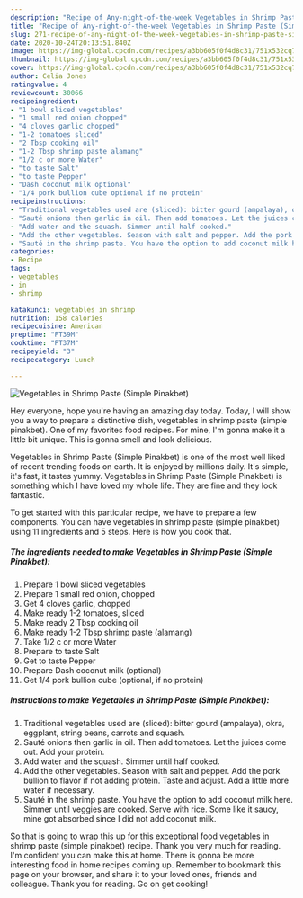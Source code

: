 ```yaml
---
description: "Recipe of Any-night-of-the-week Vegetables in Shrimp Paste (Simple Pinakbet)"
title: "Recipe of Any-night-of-the-week Vegetables in Shrimp Paste (Simple Pinakbet)"
slug: 271-recipe-of-any-night-of-the-week-vegetables-in-shrimp-paste-simple-pinakbet
date: 2020-10-24T20:13:51.840Z
image: https://img-global.cpcdn.com/recipes/a3bb605f0f4d8c31/751x532cq70/vegetables-in-shrimp-paste-simple-pinakbet-recipe-main-photo.jpg
thumbnail: https://img-global.cpcdn.com/recipes/a3bb605f0f4d8c31/751x532cq70/vegetables-in-shrimp-paste-simple-pinakbet-recipe-main-photo.jpg
cover: https://img-global.cpcdn.com/recipes/a3bb605f0f4d8c31/751x532cq70/vegetables-in-shrimp-paste-simple-pinakbet-recipe-main-photo.jpg
author: Celia Jones
ratingvalue: 4
reviewcount: 30066
recipeingredient:
- "1 bowl sliced vegetables"
- "1 small red onion chopped"
- "4 cloves garlic chopped"
- "1-2 tomatoes sliced"
- "2 Tbsp cooking oil"
- "1-2 Tbsp shrimp paste alamang"
- "1/2 c or more Water"
- "to taste Salt"
- "to taste Pepper"
- "Dash coconut milk optional"
- "1/4 pork bullion cube optional if no protein"
recipeinstructions:
- "Traditional vegetables used are (sliced): bitter gourd (ampalaya), okra, eggplant, string beans, carrots and squash."
- "Sauté onions then garlic in oil. Then add tomatoes. Let the juices come out. Add your protein."
- "Add water and the squash. Simmer until half cooked."
- "Add the other vegetables. Season with salt and pepper. Add the pork bullion to flavor if not adding protein. Taste and adjust. Add a little more water if necessary."
- "Sauté in the shrimp paste. You have the option to add coconut milk here. Simmer until veggies are cooked. Serve with rice. Some like it saucy, mine got absorbed since I did not add coconut milk."
categories:
- Recipe
tags:
- vegetables
- in
- shrimp

katakunci: vegetables in shrimp 
nutrition: 158 calories
recipecuisine: American
preptime: "PT39M"
cooktime: "PT37M"
recipeyield: "3"
recipecategory: Lunch

---
```



![Vegetables in Shrimp Paste (Simple Pinakbet)](https://img-global.cpcdn.com/recipes/a3bb605f0f4d8c31/751x532cq70/vegetables-in-shrimp-paste-simple-pinakbet-recipe-main-photo.jpg)

Hey everyone, hope you're having an amazing day today. Today, I will show you a way to prepare a distinctive dish, vegetables in shrimp paste (simple pinakbet). One of my favorites food recipes. For mine, I'm gonna make it a little bit unique. This is gonna smell and look delicious.

Vegetables in Shrimp Paste (Simple Pinakbet) is one of the most well liked of recent trending foods on earth. It is enjoyed by millions daily. It's simple, it's fast, it tastes yummy. Vegetables in Shrimp Paste (Simple Pinakbet) is something which I have loved my whole life. They are fine and they look fantastic.




To get started with this particular recipe, we have to prepare a few components. You can have vegetables in shrimp paste (simple pinakbet) using 11 ingredients and 5 steps. Here is how you cook that.

<!--inarticleads1-->

##### The ingredients needed to make Vegetables in Shrimp Paste (Simple Pinakbet):

1. Prepare 1 bowl sliced vegetables
1. Prepare 1 small red onion, chopped
1. Get 4 cloves garlic, chopped
1. Make ready 1-2 tomatoes, sliced
1. Make ready 2 Tbsp cooking oil
1. Make ready 1-2 Tbsp shrimp paste (alamang)
1. Take 1/2 c or more Water
1. Prepare to taste Salt
1. Get to taste Pepper
1. Prepare Dash coconut milk (optional)
1. Get 1/4 pork bullion cube (optional, if no protein)




<!--inarticleads2-->

##### Instructions to make Vegetables in Shrimp Paste (Simple Pinakbet):

1. Traditional vegetables used are (sliced): bitter gourd (ampalaya), okra, eggplant, string beans, carrots and squash.
1. Sauté onions then garlic in oil. Then add tomatoes. Let the juices come out. Add your protein.
1. Add water and the squash. Simmer until half cooked.
1. Add the other vegetables. Season with salt and pepper. Add the pork bullion to flavor if not adding protein. Taste and adjust. Add a little more water if necessary.
1. Sauté in the shrimp paste. You have the option to add coconut milk here. Simmer until veggies are cooked. Serve with rice. Some like it saucy, mine got absorbed since I did not add coconut milk.




So that is going to wrap this up for this exceptional food vegetables in shrimp paste (simple pinakbet) recipe. Thank you very much for reading. I'm confident you can make this at home. There is gonna be more interesting food in home recipes coming up. Remember to bookmark this page on your browser, and share it to your loved ones, friends and colleague. Thank you for reading. Go on get cooking!
